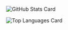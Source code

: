 ![GitHub Stats Card](https://github-readme-stats.vercel.app/api?username=N-Iwata&count_private=true&show_icons=true&theme=dracula)

![Top Languages Card](https://github-readme-stats.vercel.app/api/top-langs/?username=N-Iwata)
